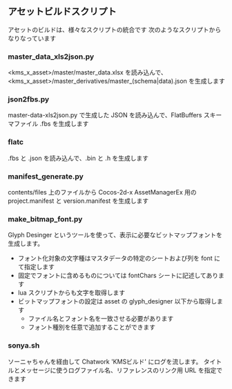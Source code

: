 
## アセットビルドスクリプト
アセットのビルドは、様々なスクリプトの統合です
次のようなスクリプトからなりなっています

### master_data_xls2json.py
<kms_x_asset>/master/master_data.xlsx を読み込んで、<kms_x_asset>/master_derivatives/master_(schema|data).json を生成します

### json2fbs.py
master-data-xls2json.py で生成した JSON を読み込んで、FlatBuffers スキーマファイル .fbs を生成します

### flatc
.fbs と .json を読み込んで、.bin と .h を生成します

### manifest_generate.py
contents/files 上のファイルから Cocos-2d-x AssetManagerEx 用の project.manifest と version.manifest を生成します

### make_bitmap_font.py
Glyph Desinger というツールを使って、表示に必要なビットマップフォントを生成します。
- フォント化対象の文字種はマスタデータの特定のシートおよび列を font にて指定します
- 固定でフォントに含めるものについては fontChars シートに記述してあります
- lua スクリプトからも文字を取得します
- ビットマップフォントの設定は asset の glyph_designer 以下から取得します
  - ファイル名とフォント名を一致させる必要があります
  - フォント種別を任意で追加することができます

### sonya.sh
ソーニャちゃんを経由して Chatwork 'KMSビルド' にログを流します。
タイトルとメッセージに使うログファイル名、リファレンスのリンク用 URL を指定できます


